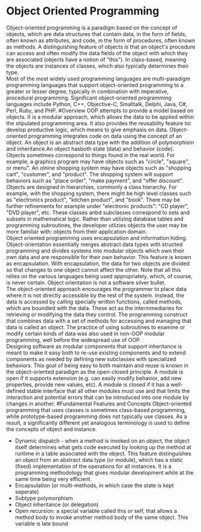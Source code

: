 # Object Oriented Programming
Object-oriented programming is a paradigm based on the concept of objects, which are data structures that contain data, in the form of fields, often known as attributes, and code, in the form of procedures, often known as methods. A distinguishing feature of objects is that an object's procedure can access and often modify the data fields of the object with which they are associated (objects have a notion of "this"). In class-based, meaning the objects are instances of classes, which also typically determines their type. <br>
Most of the most widely used programming languages are multi-paradigm programming languages that support object-oriented programming to a greater or lesser degree, typically in combination with imperative, procedural programming. Significant object-oriented programming languages include Python, C++, Objective-C, Smalltalk, Delphi, Java, C#, Perl, Ruby, and PHP.
#Overview
OOP attempts to provide a model based on objects. It is a modular approach, which allows the data to be applied within the stipulated programming area. It also provides the reusability feature toi develop productive logic, which means to give emphasis on data. Object-oriented programming integrates code on data using the concept of an object. An object is an abstract data type with the addition of polymorphism and inheritance.An object hasboth state (data) and behavior (code). <br>
Objects sometimes correspond to things found in the real world. For example, a graphics program may have objects such as "circle", "square", or menu". An olnine shopping system may have objects such as "shopping cart", "customer", and "product". The shopping system will support behaviors such as "place order", "make payment", and "offer discount". <br>
Objects are designed in hierarchies, commonly a class hierarchy. For example, with the shopping system, there might be high level classes such as "electronics product", "kitchen product", and "book". There may be further refinements for example under "electronic products": "CD player", "DVD player", etc. These classes anbd subclasses correspond to sets and subsets in mathematical logic. Rather than utilizing database tables and programming subroutines, the developer utlizies objects the user may be more familiar with: objects from their application domain. <br> 
Object oriented programming uses encapsulation and information hiding. Object-orientation essentially merges abstract data types with structed programming and divides systems into modular objects which own their own data and are responsible for their own behavior. This feature is known as encapsulation. With encapsulation, the data for two objects are divided so that changes to one object cannot affect the other. Note that all this relies on the various languages being used appropriately, which, of course, is never certain. Object orientation is not a software silver bullet. <br>
The object-oriented approach encourages the programmer to place data where it is not directly accessible by the rest of the system. Instead, the data is accessed by calling specially written functions, called methods, which are boundled with the data. These act as the intermmediaries for retrieving or modifying the data they control. The programming construct that combines data with a set of methods for accessing and managing that data is called an object. The practice of using subroutines to examine or modify certain kinds of data was also used in non-OOP modular programming, well before the widespread use of OOP. <br>
Designing software as modular components that support inheritance is meant to make it easy both to re-use existing components and to extend components as needed by defining new subclasses with specialized behaviors. This goal of being easy to both maintain and reuse is known in the object-oriented paradigm as the open-closed principle. A module is open if it supports extension (e.g. can easily modify behavior, add new properties, provide new values, etc). A module is closed if it has a well-defined stable interface that all other modules must use and that limits the interaction and potential errors that can be introduced into one module by changes in another.
#Fundamental Features and Concepts
Object-oriented programming that uses classes is sometimes class-based programming, while prototype-based programming does not typically use classes. As a result, a significantly different yet analogous terminology is used to define the concepts of object and instance. <br>
- Dynamic dispatch - when a method is invoked on an object, the object itself determines what gets code executed by looking up the method at runtime in a table associated with the object. This feature distinguishes an object from an abstract data type (or module), which has a static (fixed) implementation of the operations for all instances. It is a programming methodology that gives modular development while at the same time being very efficient. 
- Encapsulation (or multi-methods, in which case the state is kept seperate)
- Subtype polymorphism
- Object inheritance (or delegation)
- Open recursion: a special variable called this or self, that allows a method body to invoke another method body of the same object. This variable is late bound
